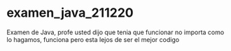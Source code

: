 # examen_java_211220
Examen de Java, profe usted dijo que tenia que funcionar no importa como lo hagamos, funciona pero esta lejos de ser el mejor codigo
